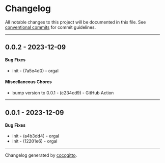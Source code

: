 # Changelog
All notable changes to this project will be documented in this file. See [conventional commits](https://www.conventionalcommits.org/) for commit guidelines.

- - -
## 0.0.2 - 2023-12-09
#### Bug Fixes
- init - (7a5e4d0) - orgal
#### Miscellaneous Chores
- bump version to 0.0.1 - (c234cd9) - GitHub Action
- - -

## 0.0.1 - 2023-12-09
#### Bug Fixes
- init - (a4b3dd4) - orgal
- init - (12201e6) - orgal
- - -

Changelog generated by [cocogitto](https://github.com/cocogitto/cocogitto).